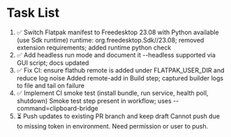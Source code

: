 # Task List

1. ✅ Switch Flatpak manifest to Freedesktop 23.08 with Python available (use Sdk runtime)
runtime: org.freedesktop.Sdk//23.08; removed extension requirements; added runtime python check
2. ✅ Add headless run mode and document it
--headless supported via GUI script; docs updated
3. ✅ Fix CI: ensure flathub remote is added under FLATPAK_USER_DIR and reduce log noise
Added remote-add in Build step; captured builder logs to file and tail on failure
4. ✅ Implement CI smoke test (install bundle, run service, health poll, shutdown)
Smoke test step present in workflow; uses --command=clipboard-bridge
5. ⏳ Push updates to existing PR branch and keep draft
Cannot push due to missing token in environment. Need permission or user to push.

